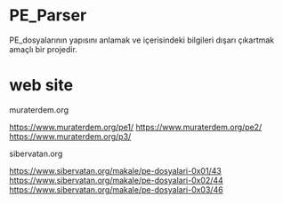 # PE_Parser

PE_dosyalarının yapısını anlamak ve içerisindeki bilgileri dışarı çıkartmak amaçlı bir projedir.


# web site

muraterdem.org 

https://www.muraterdem.org/pe1/ 
https://www.muraterdem.org/pe2/  
https://www.muraterdem.org/p3/

sibervatan.org 

https://www.sibervatan.org/makale/pe-dosyalari-0x01/43  
https://www.sibervatan.org/makale/pe-dosyalari-0x02/44
https://www.sibervatan.org/makale/pe-dosyalari-0x03/46 

